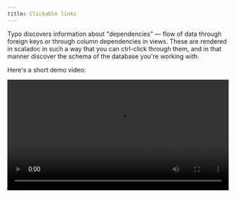 ```yaml
---
title: Clickable links
---
```


Typo discovers information about "dependencies" — flow of data through foreign keys or through column dependencies in views.
These are rendered in scaladoc in such a way that you can ctrl-click through them, and in that manner discover the schema of the database you're working with.

Here's a short demo video:

<video
width="100%"
controls
autoplay="autoplay"
src="https://github.com/oyvindberg/typo/assets/247937/df5942d3-0b06-4df1-aee6-adb49c098997"
/>

